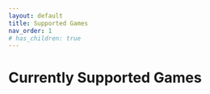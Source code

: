 ```yaml
---
layout: default
title: Supported Games
nav_order: 1
# has_children: true
---
```

# Currently Supported Games
